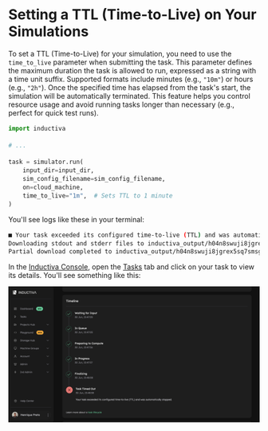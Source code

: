 # Setting a TTL (Time-to-Live) on Your Simulations

To set a TTL (Time-to-Live) for your simulation, you need to use the `time_to_live` parameter when submitting the task. This parameter defines the maximum duration the task is allowed to run, expressed as a string with a time unit suffix. Supported formats include minutes (e.g., `"10m"`) or hours (e.g., `"2h"`). Once the specified time has elapsed from the task's start, the simulation will be automatically terminated. This feature helps you control resource usage and avoid running tasks longer than necessary (e.g., perfect for quick test runs).

```python
import inductiva

# ...

task = simulator.run(
    input_dir=input_dir,
    sim_config_filename=sim_config_filename,
    on=cloud_machine,
    time_to_live="1m",  # Sets TTL to 1 minute
)
```


You'll see logs like these in your terminal:

```bash
■ Your task exceeded its configured time-to-live (TTL) and was automatically stopped.
Downloading stdout and stderr files to inductiva_output/h04n8swuji8jgrex5sq7smsg2/outputs...
Partial download completed to inductiva_output/h04n8swuji8jgrex5sq7smsg2/outputs.
```

In the [Inductiva Console](https://console.inductiva.ai/dashboard), open the [Tasks](https://console.inductiva.ai/tasks) tab and click on your task to view its details. You'll see something like this:

![TTL task details in Console](static/console-ttl.png)
